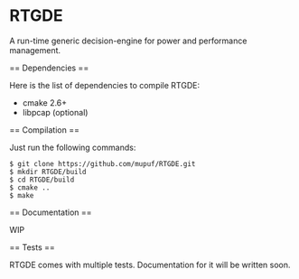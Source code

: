 RTGDE
=====

A run-time generic decision-engine for power and performance management.

== Dependencies ==

Here is the list of dependencies to compile RTGDE:

 - cmake 2.6+
 - libpcap (optional)

== Compilation ==

Just run the following commands:

    $ git clone https://github.com/mupuf/RTGDE.git
    $ mkdir RTGDE/build
    $ cd RTGDE/build
    $ cmake ..
    $ make

== Documentation ==

WIP

== Tests ==

RTGDE comes with multiple tests. Documentation for it will be written soon.

